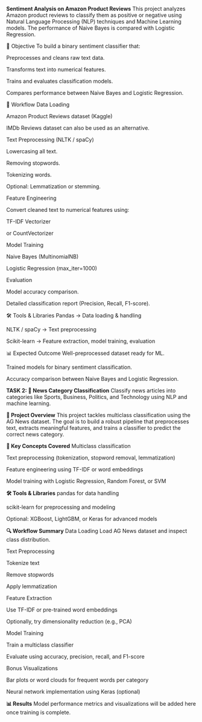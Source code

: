 **Sentiment Analysis on Amazon Product Reviews**
This project analyzes Amazon product reviews to classify them as positive or negative using Natural Language Processing (NLP) techniques and Machine Learning models. The performance of Naive Bayes is compared with Logistic Regression.

🎯 Objective
To build a binary sentiment classifier that:

Preprocesses and cleans raw text data.

Transforms text into numerical features.

Trains and evaluates classification models.

Compares performance between Naive Bayes and Logistic Regression.

📌 Workflow
Data Loading

Amazon Product Reviews dataset (Kaggle)

IMDb Reviews dataset can also be used as an alternative.

Text Preprocessing (NLTK / spaCy)

Lowercasing all text.

Removing stopwords.

Tokenizing words.

Optional: Lemmatization or stemming.

Feature Engineering

Convert cleaned text to numerical features using:

TF-IDF Vectorizer

or CountVectorizer

Model Training

Naive Bayes (MultinomialNB)

Logistic Regression (max_iter=1000)

Evaluation

Model accuracy comparison.

Detailed classification report (Precision, Recall, F1-score).

🛠 Tools & Libraries
Pandas → Data loading & handling

NLTK / spaCy → Text preprocessing

Scikit-learn → Feature extraction, model training, evaluation

📊 Expected Outcome
Well-preprocessed dataset ready for ML.

Trained models for binary sentiment classification.

Accuracy comparison between Naive Bayes and Logistic Regression.

**TASK 2: 📰 News Category Classification**
Classify news articles into categories like Sports, Business, Politics, and Technology using NLP and machine learning.

**📌 Project Overview**
This project tackles multiclass classification using the AG News dataset. The goal is to build a robust pipeline that preprocesses text, extracts meaningful features, and trains a classifier to predict the correct news category.

**🧠 Key Concepts Covered**
Multiclass classification

Text preprocessing (tokenization, stopword removal, lemmatization)

Feature engineering using TF-IDF or word embeddings

Model training with Logistic Regression, Random Forest, or SVM

**🛠️ Tools & Libraries**
pandas for data handling

scikit-learn for preprocessing and modeling

Optional: XGBoost, LightGBM, or Keras for advanced models

**🔍 Workflow Summary**
Data Loading Load AG News dataset and inspect class distribution.

Text Preprocessing

Tokenize text

Remove stopwords

Apply lemmatization

Feature Extraction

Use TF-IDF or pre-trained word embeddings

Optionally, try dimensionality reduction (e.g., PCA)

Model Training

Train a multiclass classifier

Evaluate using accuracy, precision, recall, and F1-score

Bonus Visualizations

Bar plots or word clouds for frequent words per category

Neural network implementation using Keras (optional)

**📊 Results**
Model performance metrics and visualizations will be added here once training is complete.
